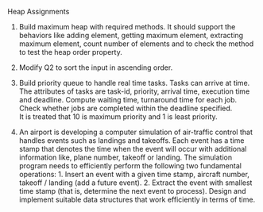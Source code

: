 Heap Assignments

1. Build maximum heap with required methods. It should support the behaviors like adding element, getting maximum element, extracting maximum element, 
   count number of elements and to check the method to test the heap order property.
   
2. Modify Q2 to sort the input in ascending order.

3. Build priority queue to handle real time tasks. Tasks can arrive at time. The attributes of tasks are task-id, priority, arrival time, execution time
   and deadline. Compute waiting time, turnaround time for each job. Check whether jobs are completed within the deadline specified.  
   It is treated that 10 is maximum priority and 1 is least priority.
   
4. An airport is developing a computer simulation of air-traffic control that handles events such as landings and takeoffs. Each event has a time stamp
   that denotes the time when the event will occur with additional information like, plane number, takeoff or landing. The simulation program needs to 
   efficiently perform the following two fundamental operations: 1. Insert an event with a given time stamp, aircraft number, takeoff / landing 
   (add a future event).  2. Extract the event with smallest time stamp (that is, determine the next event to process). Design and implement suitable 
   data structures that work efficiently in terms of time.

